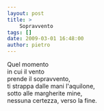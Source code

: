 ```yaml
---
layout: post
title: >
    Sopravvento
tags: []
date: 2009-03-01 16:48:00
author: pietro
---
```

Quel momento<br/>in cui il vento<br/>prende il sopravvento,<br/>ti strappa dalle mani l'aquilone,<br/>sotto alle margherite mine,<br/>nessuna certezza, verso la fine.
